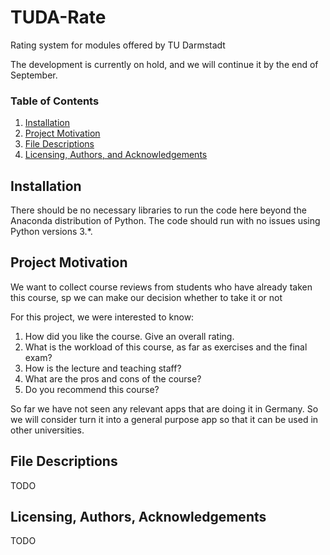 # TUDA-Rate
Rating system for modules offered by TU Darmstadt

The development is currently on hold, and we will continue it by the end of September. 

### Table of Contents

1. [Installation](#installation)
2. [Project Motivation](#motivation)
3. [File Descriptions](#files)
4. [Licensing, Authors, and Acknowledgements](#licensing)

## Installation <a name="installation"></a>

There should be no necessary libraries to run the code here beyond the Anaconda distribution of Python.  The code should run with no issues using Python versions 3.*.

## Project Motivation<a name="motivation"></a>

We want to collect course reviews from students who have already taken this course, sp we can make our decision whether to take it or not

For this project, we were interested to know: 

1. How did you like the course. Give an overall rating.
2. What is the workload of this course, as far as exercises and the final exam?
3. How is the lecture and teaching staff?
4. What are the pros and cons of the course?
5. Do you recommend this course?

So far we have not seen any relevant apps that are doing it in Germany. So we will consider turn it into a general purpose app so that it can be used in other universities.


## File Descriptions <a name="files"></a>

TODO

## Licensing, Authors, Acknowledgements<a name="licensing"></a>

TODO
